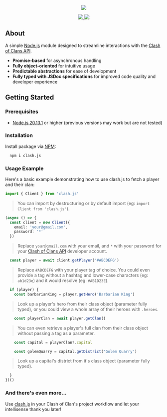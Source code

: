 <div align="center">
  <p>
    <img src=https://developer.clashofclans.com/front-bg-small.d355db.jpg />
  </p>
</div>

<div align="center">
  <a href=https://www.npmjs.com/package/clash.js>
    <img src=https://img.shields.io/npm/v/clash.js />
  </a>
  <a href=https://www.npmjs.com/package/clash.js>
    <img src=https://img.shields.io/npm/dt/clash.js />
  </a>
</div>

## About
A simple [Node.js](https://nodejs.org/en) module designed to streamline interactions with the [Clash of Clans API](https://developer.clashofclans.com/#/).
- **Promise-based** for asynchronous handling
- **Fully object-oriented** for intuitive usage
- **Predictable abstractions** for ease of development
- **Fully typed with JSDoc specifications** for improved code quality and developer experience

## Getting Started

### Prerequisites
- [Node.js 20.13.1](https://nodejs.org/en) or higher (previous versions may work but are not tested)

### Installation
Install package via [NPM](https://www.npmjs.com/package/clash.js):

```sh
  npm i clash.js
```

### Usage Example
Here's a basic example demonstrating how to use clash.js to fetch a player and their clan:

```ts
import { Client } from 'clash.js'
```

> You can import by destructuring or by default import (eg: `import Client from 'clash.js'`).

```ts
(async () => {
  const client = new Client({
    email: 'your@gmail.com',
    password: '*'
  })
```

> Replace `your@gmail.com` with your email, and `*` with your password for your [Clash of Clans API](https://developer.clashofclans.com/#/) developer account.

```ts
  const player = await client.getPlayer('#ABCDEFG')
```

> Replace `#ABCDEFG` with your player tag of choice. You could even provide a tag without a hashtag and lower-case characters (eg: `ab1d23e`) and it would resolve (eg: `#AB1D23E`).

```ts
  if (player) {
    const barbarianKing = player.getHero('Barbarian King')
```

> Look up a player's hero from their class object (parameter fully typed), or you could view a whole array of their heroes with `.heroes`.

```ts
    const playerClan = await player.getClan()
```

> You can even retrieve a player's full clan from their class object without passing a tag as a parameter.

```ts
    const capital = playerClan?.capital

    const golemQuarry = capital.getDistrict('Golem Quarry')
```

> Look up a capital's district from it's class object (parameter fully typed).

```ts
  }
})()
```

### And there's even more...
Use [clash.js](https://www.npmjs.com/package/clash.js) in your Clash of Clan's project workflow and let your intellisense thank you later!
